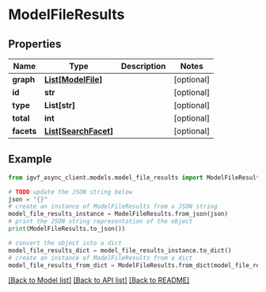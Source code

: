 # ModelFileResults


## Properties

Name | Type | Description | Notes
------------ | ------------- | ------------- | -------------
**graph** | [**List[ModelFile]**](ModelFile.md) |  | [optional] 
**id** | **str** |  | [optional] 
**type** | **List[str]** |  | [optional] 
**total** | **int** |  | [optional] 
**facets** | [**List[SearchFacet]**](SearchFacet.md) |  | [optional] 

## Example

```python
from igvf_async_client.models.model_file_results import ModelFileResults

# TODO update the JSON string below
json = "{}"
# create an instance of ModelFileResults from a JSON string
model_file_results_instance = ModelFileResults.from_json(json)
# print the JSON string representation of the object
print(ModelFileResults.to_json())

# convert the object into a dict
model_file_results_dict = model_file_results_instance.to_dict()
# create an instance of ModelFileResults from a dict
model_file_results_from_dict = ModelFileResults.from_dict(model_file_results_dict)
```
[[Back to Model list]](../README.md#documentation-for-models) [[Back to API list]](../README.md#documentation-for-api-endpoints) [[Back to README]](../README.md)


